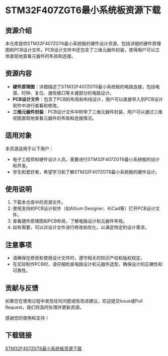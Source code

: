 # STM32F407ZGT6最小系统板资源下载

## 资源介绍

本仓库提供STM32F407ZGT6最小系统板的硬件设计资源，包括详细的硬件原理图和PCB设计文件。PCB设计文件中还包含了三维元器件封装，使得用户可以立体直观地查看元器件的布局和连接。

## 资源内容

- **硬件原理图**：详细描述了STM32F407ZGT6最小系统板的电路连接，包括电源、时钟、复位、通信接口等关键部分的电路设计。
- **PCB设计文件**：包含了PCB的布局和布线设计，用户可以直接导入到PCB设计软件中进行查看和修改。
- **三维元器件封装**：PCB设计文件中附带了三维元器件封装，用户可以通过三维视图直观地查看元器件的布局和连接情况。

## 适用对象

本资源适用于以下用户：

- 电子工程师和硬件设计人员，需要进行STM32F407ZGT6最小系统板的设计和开发。
- 学生和爱好者，希望学习和了解STM32F407ZGT6最小系统板的硬件设计。

## 使用说明

1. 下载本仓库中的资源文件。
2. 使用支持的PCB设计软件（如Altium Designer、KiCad等）打开PCB设计文件。
3. 查看硬件原理图和PCB布局，了解电路设计和元器件布局。
4. 如有需要，可以对设计文件进行修改和优化，以满足特定的设计需求。

## 注意事项

- 请确保在修改和使用设计文件时，遵守相关的知识产权和版权规定。
- 在实际制作PCB时，请仔细检查电路设计和元器件选型，确保设计的正确性和可靠性。

## 贡献与反馈

如果您在使用过程中发现任何问题或有改进建议，欢迎提交Issue或Pull Request，我们将及时处理并更新资源。

感谢您的使用和支持！

## 下载链接

[STM32F407ZGT6最小系统板资源下载](https://pan.quark.cn/s/9d8805c354fe)
